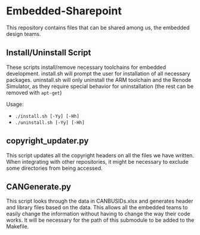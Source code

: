 # Embedded-Sharepoint
This repository contains files that can be shared among us, the embedded design teams. 

## Install/Uninstall Script

These scripts install/remove necessary toolchains for embedded development. install.sh will prompt the user for installation of all necessary packages. uninstall.sh will only uninstall the ARM toolchain and the Renode Simulator, as they require special behavior for uninstallation (the rest can be removed with `apt-get`)

Usage: 
- `./install.sh [-Yy] [-Hh]`     
- `./uninstall.sh [-Yy] [-Hh]`

## copyright_updater.py

This script updates all the copyright headers on all the files we have written. When integrating with other repositories, it might be necessary to exclude some directories from being accessed.

## CANGenerate.py

This script looks through the data in CANBUSIDs.xlsx and generates header and library files based on the data. This allows all the embedded teams to easily change the information without having to change the way their code works. It will be necessary for the path of this submodule to be added to the Makefile.